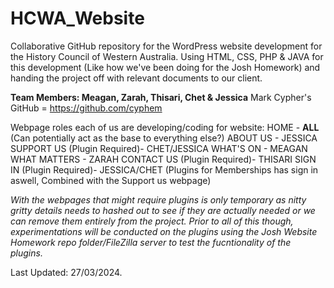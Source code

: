 # HCWA_Website
 Collaborative GitHub repository for the WordPress website development for the History Council of Western Australia. Using HTML, CSS, PHP & JAVA for this development (Like how we've been doing for the Josh Homework) and handing the project off with relevant documents to our client.
 
 **Team Members: Meagan, Zarah, Thisari, Chet & Jessica**
 Mark Cypher's GitHub = https://github.com/cyphem
 
 Webpage roles each of us are developing/coding for website:
 HOME -                              **ALL** (Can potentially act as the base to everything else?)
 ABOUT US -                          JESSICA
 SUPPORT US (Plugin Required)-       CHET/JESSICA
 WHAT'S ON -                         MEAGAN
 WHAT MATTERS -                      ZARAH
 CONTACT US (Plugin Required)-       THISARI
 SIGN IN (Plugin Required)-          JESSICA/CHET (Plugins for Memberships has sign in aswell, Combined with the Support us webpage)
 
 *With the webpages that might require plugins is only temporary as nitty gritty details needs to hashed out to see if they are actually needed or we can remove them entirely from the project. Prior to all of this though, experimentations will be conducted on the plugins using the Josh Website Homework repo folder/FileZilla server to test the fucntionality of the plugins.*

 Last Updated: 27/03/2024.